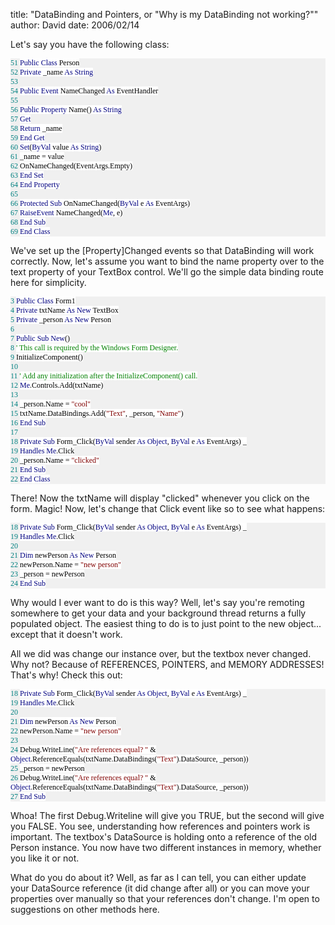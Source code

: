 
title: "DataBinding and Pointers, or \"Why is my DataBinding not working?\""
author: David
date: 2006/02/14

Let's say you have the following class:
<div style="FONT-SIZE: 9pt; BACKGROUND: #f0f0f0; COLOR: black; FONT-FAMILY: Consolas"><span style="COLOR: teal">
<div style="FONT-SIZE: 9pt; BACKGROUND: #f0f0f0; COLOR: black; FONT-FAMILY: Consolas">
<p style="MARGIN: 0px"><span style="COLOR: teal">   51</span> <span style="BACKGROUND: white; COLOR: navy">Public</span><span style="BACKGROUND: white"> </span><span style="BACKGROUND: white; COLOR: navy">Class</span><span style="BACKGROUND: white"> Person</span>
<p style="MARGIN: 0px"><span style="COLOR: teal">   52</span> <span style="BACKGROUND: white">    </span><span style="BACKGROUND: white; COLOR: navy">Private</span><span style="BACKGROUND: white"> _name </span><span style="BACKGROUND: white; COLOR: navy">As</span><span style="BACKGROUND: white"> </span><span style="BACKGROUND: white; COLOR: navy">String</span>
<p style="MARGIN: 0px"><span style="COLOR: teal">   53</span> 
<p style="MARGIN: 0px"><span style="COLOR: teal">   54</span> <span style="BACKGROUND: white">    </span><span style="BACKGROUND: white; COLOR: navy">Public</span><span style="BACKGROUND: white"> </span><span style="BACKGROUND: white; COLOR: navy">Event</span><span style="BACKGROUND: white"> NameChanged </span><span style="BACKGROUND: white; COLOR: navy">As</span><span style="BACKGROUND: white"> EventHandler</span>
<p style="MARGIN: 0px"><span style="COLOR: teal">   55</span> 
<p style="MARGIN: 0px"><span style="COLOR: teal">   56</span> <span style="BACKGROUND: white">    </span><span style="BACKGROUND: white; COLOR: navy">Public</span><span style="BACKGROUND: white"> </span><span style="BACKGROUND: white; COLOR: navy">Property</span><span style="BACKGROUND: white"> Name() </span><span style="BACKGROUND: white; COLOR: navy">As</span><span style="BACKGROUND: white"> </span><span style="BACKGROUND: white; COLOR: navy">String</span>
<p style="MARGIN: 0px"><span style="COLOR: teal">   57</span> <span style="BACKGROUND: white">        </span><span style="BACKGROUND: white; COLOR: navy">Get</span>
<p style="MARGIN: 0px"><span style="COLOR: teal">   58</span> <span style="BACKGROUND: white">            </span><span style="BACKGROUND: white; COLOR: navy">Return</span><span style="BACKGROUND: white"> _name</span>
<p style="MARGIN: 0px"><span style="COLOR: teal">   59</span> <span style="BACKGROUND: white">        </span><span style="BACKGROUND: white; COLOR: navy">End</span><span style="BACKGROUND: white"> </span><span style="BACKGROUND: white; COLOR: navy">Get</span>
<p style="MARGIN: 0px"><span style="COLOR: teal">   60</span> <span style="BACKGROUND: white">        </span><span style="BACKGROUND: white; COLOR: navy">Set</span><span style="BACKGROUND: white">(</span><span style="BACKGROUND: white; COLOR: navy">ByVal</span><span style="BACKGROUND: white"> value </span><span style="BACKGROUND: white; COLOR: navy">As</span><span style="BACKGROUND: white"> </span><span style="BACKGROUND: white; COLOR: navy">String</span><span style="BACKGROUND: white">)</span>
<p style="MARGIN: 0px"><span style="COLOR: teal">   61</span> <span style="BACKGROUND: white">            _name = value</span>
<p style="MARGIN: 0px"><span style="COLOR: teal">   62</span> <span style="BACKGROUND: white">            OnNameChanged(EventArgs.Empty)</span>
<p style="MARGIN: 0px"><span style="COLOR: teal">   63</span> <span style="BACKGROUND: white">        </span><span style="BACKGROUND: white; COLOR: navy">End</span><span style="BACKGROUND: white"> </span><span style="BACKGROUND: white; COLOR: navy">Set</span>
<p style="MARGIN: 0px"><span style="COLOR: teal">   64</span> <span style="BACKGROUND: white">    </span><span style="BACKGROUND: white; COLOR: navy">End</span><span style="BACKGROUND: white"> </span><span style="BACKGROUND: white; COLOR: navy">Property</span>
<p style="MARGIN: 0px"><span style="COLOR: teal">   65</span> 
<p style="MARGIN: 0px"><span style="COLOR: teal">   66</span> <span style="BACKGROUND: white">    </span><span style="BACKGROUND: white; COLOR: navy">Protected</span><span style="BACKGROUND: white"> </span><span style="BACKGROUND: white; COLOR: navy">Sub</span><span style="BACKGROUND: white"> OnNameChanged(</span><span style="BACKGROUND: white; COLOR: navy">ByVal</span><span style="BACKGROUND: white"> e </span><span style="BACKGROUND: white; COLOR: navy">As</span><span style="BACKGROUND: white"> EventArgs)</span>
<p style="MARGIN: 0px"><span style="COLOR: teal">   67</span> <span style="BACKGROUND: white">        </span><span style="BACKGROUND: white; COLOR: navy">RaiseEvent</span><span style="BACKGROUND: white"> NameChanged(</span><span style="BACKGROUND: white; COLOR: navy">Me</span><span style="BACKGROUND: white">, e)</span>
<p style="MARGIN: 0px"><span style="COLOR: teal">   68</span> <span style="BACKGROUND: white">    </span><span style="BACKGROUND: white; COLOR: navy">End</span><span style="BACKGROUND: white"> </span><span style="BACKGROUND: white; COLOR: navy">Sub</span>
<p style="MARGIN: 0px"><span style="COLOR: teal">   69</span> <span style="BACKGROUND: white; COLOR: navy">End</span><span style="BACKGROUND: white"> </span><span style="BACKGROUND: white; COLOR: navy">Class</span>
</div>
<!--EndFragment--></span></div>
<!--EndFragment-->

We've set up the [Property]Changed events so that DataBinding will work correctly. Now, let's assume you want to bind the name property over to the text property of your TextBox control. We'll go the simple data binding route here for simplicity.
<div style="FONT-SIZE: 9pt; BACKGROUND: #f0f0f0; COLOR: black; FONT-FAMILY: Consolas">
<p style="MARGIN: 0px"><span style="COLOR: teal">    3</span> <span style="BACKGROUND: white; COLOR: navy">Public</span><span style="BACKGROUND: white"> </span><span style="BACKGROUND: white; COLOR: navy">Class</span><span style="BACKGROUND: white"> Form1</span>
<p style="MARGIN: 0px"><span style="COLOR: teal">    4</span> <span style="BACKGROUND: white">    </span><span style="BACKGROUND: white; COLOR: navy">Private</span><span style="BACKGROUND: white"> txtName </span><span style="BACKGROUND: white; COLOR: navy">As</span><span style="BACKGROUND: white"> </span><span style="BACKGROUND: white; COLOR: navy">New</span><span style="BACKGROUND: white"> TextBox</span>
<p style="MARGIN: 0px"><span style="COLOR: teal">    5</span> <span style="BACKGROUND: white">    </span><span style="BACKGROUND: white; COLOR: navy">Private</span><span style="BACKGROUND: white"> _person </span><span style="BACKGROUND: white; COLOR: navy">As</span><span style="BACKGROUND: white"> </span><span style="BACKGROUND: white; COLOR: navy">New</span><span style="BACKGROUND: white"> Person</span>
<p style="MARGIN: 0px"><span style="COLOR: teal">    6</span> 
<p style="MARGIN: 0px"><span style="COLOR: teal">    7</span> <span style="BACKGROUND: white">    </span><span style="BACKGROUND: white; COLOR: navy">Public</span><span style="BACKGROUND: white"> </span><span style="BACKGROUND: white; COLOR: navy">Sub</span><span style="BACKGROUND: white"> </span><span style="BACKGROUND: white; COLOR: navy">New</span><span style="BACKGROUND: white">()</span>
<p style="MARGIN: 0px"><span style="COLOR: teal">    8</span> <span style="BACKGROUND: white">        </span><span style="BACKGROUND: white; COLOR: green">' This call is required by the Windows Form Designer.</span>
<p style="MARGIN: 0px"><span style="COLOR: teal">    9</span> <span style="BACKGROUND: white">        InitializeComponent()</span>
<p style="MARGIN: 0px"><span style="COLOR: teal">   10</span> 
<p style="MARGIN: 0px"><span style="COLOR: teal">   11</span> <span style="BACKGROUND: white">        </span><span style="BACKGROUND: white; COLOR: green">' Add any initialization after the InitializeComponent() call.</span>
<p style="MARGIN: 0px"><span style="COLOR: teal">   12</span> <span style="BACKGROUND: white">        </span><span style="BACKGROUND: white; COLOR: navy">Me</span><span style="BACKGROUND: white">.Controls.Add(txtName)</span>
<p style="MARGIN: 0px"><span style="COLOR: teal">   13</span> 
<p style="MARGIN: 0px"><span style="COLOR: teal">   14</span> <span style="BACKGROUND: white">        _person.Name = </span><span style="BACKGROUND: white; COLOR: maroon">"cool"</span>
<p style="MARGIN: 0px"><span style="COLOR: teal">   15</span> <span style="BACKGROUND: white">        txtName.DataBindings.Add(</span><span style="BACKGROUND: white; COLOR: maroon">"Text"</span><span style="BACKGROUND: white">, _person, </span><span style="BACKGROUND: white; COLOR: maroon">"Name"</span><span style="BACKGROUND: white">)</span>
<p style="MARGIN: 0px"><span style="COLOR: teal">   16</span> <span style="BACKGROUND: white">    </span><span style="BACKGROUND: white; COLOR: navy">End</span><span style="BACKGROUND: white"> </span><span style="BACKGROUND: white; COLOR: navy">Sub</span>
<p style="MARGIN: 0px"><span style="COLOR: teal">   17</span> 
<p style="MARGIN: 0px"><span style="COLOR: teal">   18</span> <span style="BACKGROUND: white">    </span><span style="BACKGROUND: white; COLOR: navy">Private</span><span style="BACKGROUND: white"> </span><span style="BACKGROUND: white; COLOR: navy">Sub</span><span style="BACKGROUND: white"> Form_Click(</span><span style="BACKGROUND: white; COLOR: navy">ByVal</span><span style="BACKGROUND: white"> sender </span><span style="BACKGROUND: white; COLOR: navy">As</span><span style="BACKGROUND: white"> </span><span style="BACKGROUND: white; COLOR: navy">Object</span><span style="BACKGROUND: white">, </span><span style="BACKGROUND: white; COLOR: navy">ByVal</span><span style="BACKGROUND: white"> e </span><span style="BACKGROUND: white; COLOR: navy">As</span><span style="BACKGROUND: white"> EventArgs) _</span>
<p style="MARGIN: 0px"><span style="COLOR: teal">   19</span> <span style="BACKGROUND: white">        </span><span style="BACKGROUND: white; COLOR: navy">Handles</span><span style="BACKGROUND: white"> </span><span style="BACKGROUND: white; COLOR: navy">Me</span><span style="BACKGROUND: white">.Click</span>
<p style="MARGIN: 0px"><span style="COLOR: teal">   20</span> <span style="BACKGROUND: white">        _person.Name = </span><span style="BACKGROUND: white; COLOR: maroon">"clicked"</span>
<p style="MARGIN: 0px"><span style="COLOR: teal">   21</span> <span style="BACKGROUND: white">    </span><span style="BACKGROUND: white; COLOR: navy">End</span><span style="BACKGROUND: white"> </span><span style="BACKGROUND: white; COLOR: navy">Sub</span>
<p style="MARGIN: 0px"><span style="COLOR: teal">   22</span> <span style="BACKGROUND: white; COLOR: navy">End</span><span style="BACKGROUND: white"> </span><span style="BACKGROUND: white; COLOR: navy">Class</span>
</div>
<!--EndFragment-->

There! Now the txtName will display "clicked" whenever you click on the form. Magic! Now, let's change that Click event like so to see what happens:
<div style="FONT-SIZE: 9pt; BACKGROUND: #f0f0f0; COLOR: black; FONT-FAMILY: Consolas"><span style="COLOR: teal">
<div style="FONT-SIZE: 9pt; BACKGROUND: #f0f0f0; COLOR: black; FONT-FAMILY: Consolas">
<p style="MARGIN: 0px"><span style="COLOR: teal">   18</span> <span style="BACKGROUND: white">    </span><span style="BACKGROUND: white; COLOR: navy">Private</span><span style="BACKGROUND: white"> </span><span style="BACKGROUND: white; COLOR: navy">Sub</span><span style="BACKGROUND: white"> Form_Click(</span><span style="BACKGROUND: white; COLOR: navy">ByVal</span><span style="BACKGROUND: white"> sender </span><span style="BACKGROUND: white; COLOR: navy">As</span><span style="BACKGROUND: white"> </span><span style="BACKGROUND: white; COLOR: navy">Object</span><span style="BACKGROUND: white">, </span><span style="BACKGROUND: white; COLOR: navy">ByVal</span><span style="BACKGROUND: white"> e </span><span style="BACKGROUND: white; COLOR: navy">As</span><span style="BACKGROUND: white"> EventArgs) _</span>
<p style="MARGIN: 0px"><span style="COLOR: teal">   19</span> <span style="BACKGROUND: white">        </span><span style="BACKGROUND: white; COLOR: navy">Handles</span><span style="BACKGROUND: white"> </span><span style="BACKGROUND: white; COLOR: navy">Me</span><span style="BACKGROUND: white">.Click</span>
<p style="MARGIN: 0px"><span style="COLOR: teal">   20</span> 
<p style="MARGIN: 0px"><span style="COLOR: teal">   21</span> <span style="BACKGROUND: white">        </span><span style="BACKGROUND: white; COLOR: navy">Dim</span><span style="BACKGROUND: white"> newPerson </span><span style="BACKGROUND: white; COLOR: navy">As</span><span style="BACKGROUND: white"> </span><span style="BACKGROUND: white; COLOR: navy">New</span><span style="BACKGROUND: white"> Person</span>
<p style="MARGIN: 0px"><span style="COLOR: teal">   22</span> <span style="BACKGROUND: white">        newPerson.Name = </span><span style="BACKGROUND: white; COLOR: maroon">"new person"</span>
<p style="MARGIN: 0px"><span style="COLOR: teal">   23</span> <span style="BACKGROUND: white">        _person = newPerson</span>
<p style="MARGIN: 0px"><span style="COLOR: teal">   24</span> <span style="BACKGROUND: white">    </span><span style="BACKGROUND: white; COLOR: navy">End</span><span style="BACKGROUND: white"> </span><span style="BACKGROUND: white; COLOR: navy">Sub</span>
</div>
<!--EndFragment--></span></div>
<!--EndFragment-->

Why would I ever want to do is this way? Well, let's say you're remoting somewhere to get your data and your background thread returns a fully populated object. The easiest thing to do is to just point to the new object... except that it doesn't work.

All we did was change our instance over, but the textbox never changed. Why not? Because of REFERENCES, POINTERS, and MEMORY ADDRESSES! That's why! Check this out:
<div style="FONT-SIZE: 9pt; BACKGROUND: #f0f0f0; COLOR: black; FONT-FAMILY: Consolas">
<p style="MARGIN: 0px"><span style="COLOR: teal">   18</span> <span style="BACKGROUND: white">    </span><span style="BACKGROUND: white; COLOR: navy">Private</span><span style="BACKGROUND: white"> </span><span style="BACKGROUND: white; COLOR: navy">Sub</span><span style="BACKGROUND: white"> Form_Click(</span><span style="BACKGROUND: white; COLOR: navy">ByVal</span><span style="BACKGROUND: white"> sender </span><span style="BACKGROUND: white; COLOR: navy">As</span><span style="BACKGROUND: white"> </span><span style="BACKGROUND: white; COLOR: navy">Object</span><span style="BACKGROUND: white">, </span><span style="BACKGROUND: white; COLOR: navy">ByVal</span><span style="BACKGROUND: white"> e </span><span style="BACKGROUND: white; COLOR: navy">As</span><span style="BACKGROUND: white"> EventArgs) _</span>
<p style="MARGIN: 0px"><span style="COLOR: teal">   19</span> <span style="BACKGROUND: white">        </span><span style="BACKGROUND: white; COLOR: navy">Handles</span><span style="BACKGROUND: white"> </span><span style="BACKGROUND: white; COLOR: navy">Me</span><span style="BACKGROUND: white">.Click</span>
<p style="MARGIN: 0px"><span style="COLOR: teal">   20</span> 
<p style="MARGIN: 0px"><span style="COLOR: teal">   21</span> <span style="BACKGROUND: white">        </span><span style="BACKGROUND: white; COLOR: navy">Dim</span><span style="BACKGROUND: white"> newPerson </span><span style="BACKGROUND: white; COLOR: navy">As</span><span style="BACKGROUND: white"> </span><span style="BACKGROUND: white; COLOR: navy">New</span><span style="BACKGROUND: white"> Person</span>
<p style="MARGIN: 0px"><span style="COLOR: teal">   22</span> <span style="BACKGROUND: white">        newPerson.Name = </span><span style="BACKGROUND: white; COLOR: maroon">"new person"</span>
<p style="MARGIN: 0px"><span style="COLOR: teal">   23</span> 
<p style="MARGIN: 0px"><span style="COLOR: teal">   24</span> <span style="BACKGROUND: white">        Debug.WriteLine(</span><span style="BACKGROUND: white; COLOR: maroon">"Are references equal? "</span><span style="BACKGROUND: white"> & </span><span style="BACKGROUND: white; COLOR: navy">Object</span><span style="BACKGROUND: white">.ReferenceEquals(txtName.DataBindings(</span><span style="BACKGROUND: white; COLOR: maroon">"Text"</span><span style="BACKGROUND: white">).DataSource, _person))</span>
<p style="MARGIN: 0px"><span style="COLOR: teal">   25</span> <span style="BACKGROUND: white">        _person = newPerson</span>
<p style="MARGIN: 0px"><span style="COLOR: teal">   26</span> <span style="BACKGROUND: white">        Debug.WriteLine(</span><span style="BACKGROUND: white; COLOR: maroon">"Are references equal? "</span><span style="BACKGROUND: white"> & </span><span style="BACKGROUND: white; COLOR: navy">Object</span><span style="BACKGROUND: white">.ReferenceEquals(txtName.DataBindings(</span><span style="BACKGROUND: white; COLOR: maroon">"Text"</span><span style="BACKGROUND: white">).DataSource, _person))</span>
<p style="MARGIN: 0px"><span style="COLOR: teal">   27</span> <span style="BACKGROUND: white">    </span><span style="BACKGROUND: white; COLOR: navy">End</span><span style="BACKGROUND: white"> </span><span style="BACKGROUND: white; COLOR: navy">Sub</span>
</div>
<!--EndFragment-->

Whoa! The first Debug.Writeline will give you TRUE, but the second will give you FALSE. You see, understanding how references and pointers work is important. The textbox's DataSource is holding onto a reference of the old Person instance. You now have two different instances in memory, whether you like it or not.

What do you do about it? Well, as far as I can tell, you can either update your DataSource reference (it did change after all) or you can move your properties over manually so that your references don't change. I'm open to suggestions on other methods here.
